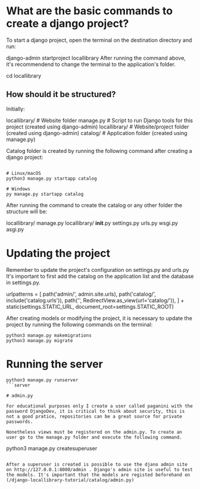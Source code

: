 
# What are the basic commands to create a django project?

To start a django project, open the terminal on the destination directory and run:

django-admin startproject locallibrary
After running the command above, it's recommendend to change the terminal to the application's folder.

cd locallibrary

## How should it be structured? 

Initially:

locallibrary/         # Website folder
    manage.py         # Script to run Django tools for this project (created using django-admin)
    locallibrary/     # Website/project folder (created using django-admin)
    catalog/          # Application folder (created using manage.py)


Catalog folder is created by running the following command after creating a django project:

```

# Linux/macOS
python3 manage.py startapp catalog

# Windows
py manage.py startapp catalog

```

After running the command to create the catalog or any other folder the structure will be:

locallibrary/
    manage.py
    locallibrary/
        __init__.py
        settings.py
        urls.py
        wsgi.py
        asgi.py

# Updating the project 

Remember to update the project's configuration on settings.py and urls.py
It's important to first add the catalog on the application list and the database in settings.py.


urlpatterns = [
    path('admin/', admin.site.urls),
    path('catalog/', include('catalog.urls')),
    path('', RedirectView.as_view(url='catalog/')),
] + static(settings.STATIC_URL, document_root=settings.STATIC_ROOT)


After creating models or modifying the project, it is necessary to update the project by running the following commands on the terminal: 

```
python3 manage.py makemigrations
python3 manage.py migrate
```


# Running the server

```
python3 manage.py runserver
```server

# admin.py

For educational purposes only I create a user called paganini with the password DjangoDev, it is critical to think about security, this is not a good pratice, repositories can be a great source for private passwords.

Nonetheless views must be registered on the admin.py. To create an user go to the manage.py folder and execute the following command.

```
python3 manage.py createsuperuser
``` 

After a superuser is created is possible to use the djano admin site on http://127.0.0.1:8000/admin . Django's admin site is useful to test the models. It's important that the models are registed beforehand on (/django-locallibrary-tutorial/catalog/admin.py)
